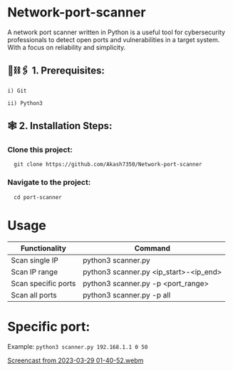 # Network-port-scanner

A network port scanner written in Python is a useful tool for cybersecurity professionals to detect open ports and vulnerabilities in a target system. With a focus on reliability and simplicity.

## **🔐⛓🖇 1. Prerequisites:**
    
    i) Git

    ii) Python3

## **🕸  2. Installation Steps:**

   ### Clone this project: 
      git clone https://github.com/Akash7350/Network-port-scanner
   ### Navigate to the project:
      cd port-scanner
      
      
# Usage

| Functionality      | Command                                |
| ------------------| ---------------------------------------|
| Scan single IP     | python3 scanner.py <ip>                |
| Scan IP range      | python3 scanner.py <ip_start>-<ip_end> |
| Scan specific ports| python3 scanner.py <ip> -p <port_range>|
| Scan all ports     | python3 scanner.py <ip> -p all         |

# Specific port:
Example: `python3 scanner.py 192.168.1.1 0 50`

[Screencast from 2023-03-29 01-40-52.webm](https://user-images.githubusercontent.com/104816473/228355234-bf3b521d-4beb-4b32-8148-65b490dcb85b.webm)

